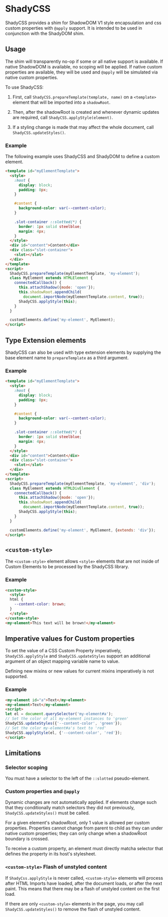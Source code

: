 # ShadyCSS

ShadyCSS provides a shim for ShadowDOM V1 style encapsulation and
css custom properties with `@apply` support. It is intended to be used in
conjunction with the ShadyDOM shim.

## Usage

The shim will transparently no-op if some or all native support is available.
If native ShadowDOM is available, no scoping will be applied. If native custom
properties are available, they will be used and `@apply` will be simulated
via native custom properties.

To use ShadyCSS:

1. First, call `ShadyCSS.prepareTemplate(template, name)` on a
`<template>` element that will be imported into a `shadowRoot`.

2. Then, after the shadowRoot is created and whenever dynamic
updates are required, call `ShadyCSS.applyStyle(element)`.

3. If a styling change is made that may affect the whole document, call
`ShadyCSS.updateStyles()`.

### Example

The following example uses ShadyCSS and ShadyDOM to define a custom element.

```html
<template id="myElementTemplate">
  <style>
    :host {
      display: block;
      padding: 8px;
    }

    #content {
      background-color: var(--content-color);
    }

    .slot-container ::slotted(*) {
      border: 1px solid steelblue;
      margin: 4px;
    }
  </style>
  <div id="content">Content</div>
  <div class="slot-container">
    <slot></slot>
  </div>
</template>
<script>
  ShadyCSS.prepareTemplate(myElementTemplate, 'my-element');
  class MyElement extends HTMLElement {
    connectedCallback() {
      this.attachShadow({mode: 'open'});
      this.shadowRoot.appendChild(
        document.importNode(myElementTemplate.content, true));
      ShadyCSS.applyStyle(this);
    }
  }

  customElements.define('my-element', MyElement);
</script>
```

## Type Extension elements

ShadyCSS can also be used with type extension elements by supplying the base
element name to `prepareTemplate` as a third argument.

### Example

```html
<template id="myElementTemplate">
  <style>
    :host {
      display: block;
      padding: 8px;
    }

    #content {
      background-color: var(--content-color);
    }

    .slot-container ::slotted(*) {
      border: 1px solid steelblue;
      margin: 4px;
    }
  </style>
  <div id="content">Content</div>
  <div class="slot-container">
    <slot></slot>
  </div>
</template>
<script>
  ShadyCSS.prepareTemplate(myElementTemplate, 'my-element', 'div');
  class MyElement extends HTMLDivElement {
    connectedCallback() {
      this.attachShadow({mode: 'open'});
      this.shadowRoot.appendChild(
        document.importNode(myElementTemplate.content, true));
      ShadyCSS.applyStyle(this);
    }
  }

  customElements.define('my-element', MyElement, {extends: 'div'});
</script>
```

## `<custom-style>`

The `<custom-style>` element allows `<style>` elements that are not inside of
Custom Elements to be processed by the ShadyCSS library.

### Example

```html
<custom-style>
  <style>
  html {
    --content-color: brown;
  }
  </style>
</custom-style>
<my-element>This text will be brown!</my-element>
```

## Imperative values for Custom properties

To set the value of a CSS Custom Property imperatively, `ShadyCSS.applyStyle`
and `ShadyCSS.updateStyles` support an additional argument of an object mapping
variable name to value.

Defining new mixins or new values for current mixins imperatively is not
supported.

### Example
```html
<my-element id="a">Text</my-element>
<my-element>Text</my-element>
<script>
let el = document.querySelector('my-element#a');
// Set the color of all my-element instances to 'green'
ShadyCSS.updateStyles({'--content-color', 'green'});
// Set the color my-element#a's text to 'red'
ShadyCSS.applyStyle(el, {'--content-color', 'red'});
</script>
```

## Limitations

### Selector scoping

 You must have a selector to the left of the `::slotted`
 pseudo-element.

### Custom properties and `@apply`

Dynamic changes are not automatically applied. If elements change such that they
conditionally match selectors they did not previously, `ShadyCSS.updateStyles()`
must be called.

For a given element's shadowRoot, only 1 value is allowed per custom properties.
Properties cannot change from parent to child as they can under native custom
properties; they can only change when a shadowRoot boundary is crossed.

To receive a custom property, an element must directly matcha selector that
defines the property in its host's stylesheet.

### `<custom-style>` Flash of unstyled content

If `ShadyCss.applyStyle` is never called, `<custom-style>` elements will process
after HTML Imports have loaded, after the document loads, or after the next paint.
This means that there may be a flash of unstyled content on the first load.

If there are only `<custom-style>` elements in the page, you may call
`ShadyCSS.updateStyles()` to remove the flash of unstyled content.
